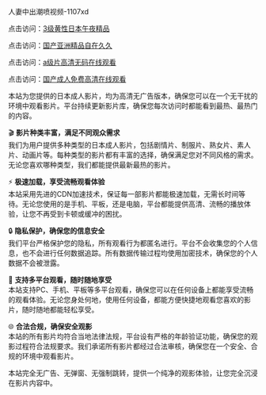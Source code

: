 人妻中出潮喷视频-1107xd 

点击访问：<a href="https://heiliaoxqkkct.pages.dev/">3级黄性日本午夜精品</a>

点击访问：<a href="https://heiliaowt0d7p.pages.dev/">国产亚洲精品自在久久</a>

点击访问：<a href="https://heiliaoga6s9v.pages.dev/">a级片高清无码在线观看</a>

点击访问：<a href="https://heiliaozj3tjd.pages.dev/">国产成人免费高清在线观看</a>

本站为您提供的日本成人影片，均为高清无广告版本，确保您可以在一个无干扰的环境中观看影片。平台持续更新影片库，确保您每次访问时都能看到最热、最热门的内容。

🎬 **影片种类丰富，满足不同观众需求**  
我们为用户提供多种类型的日本成人影片，包括剧情片、制服片、熟女片、素人片、动画片等。每种类型的影片都有丰富的选择，确保满足您对不同风格的需求。无论您喜欢哪种类型，我们都能提供最新最热的影片。

⚡ **极速加载，享受流畅观看体验**  
本站采用先进的CDN加速技术，保证每一部影片都能极速加载，无需长时间等待。无论您使用的是手机、平板，还是电脑，平台都能提供高清、流畅的播放体验，让您不再受到卡顿或缓冲的困扰。

🔒 **隐私保护，确保您的信息安全**  
我们平台严格保护您的隐私，所有观看行为都匿名进行。平台不会收集您的个人信息，也不会进行任何数据追踪。所有数据传输过程均使用加密技术，确保您的个人数据不会被泄露。

📱 **支持多平台观看，随时随地享受**  
本站支持PC、手机、平板等多平台观看，确保您可以在任何设备上都能享受流畅的观看体验。无论您身处何地，使用任何设备，都能方便快捷地观看您喜欢的影片，随时随地都能轻松享受。

🌐 **合法合规，确保安全观影**  
本站的所有影片均符合当地法律法规，平台设有严格的年龄验证功能，确保您的观影过程符合法规要求。我们承诺所有影片都经过合法审核，确保您在一个安全、合规的环境中观看影片。

本站完全无广告、无弹窗、无强制跳转，提供一个纯净的观影体验，让您完全沉浸在影片内容中。

<span style="display:none;">[Canonical link](https://github.com/xda9547/riben158 )</span>
